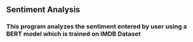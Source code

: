 ## Sentiment Analysis
### This program analyzes the sentiment entered by user using a BERT model which is trained on IMDB Dataset
